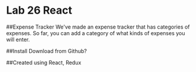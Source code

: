 # Lab 26 React

##Expense Tracker
We've made an expense tracker that has categories of expenses. So far, you can add a category of what kinds of expenses you will enter.

##Install
Download from Github?

##Created using
React, Redux
